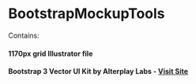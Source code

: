 BootstrapMockupTools
====================

Contains:

#### 1170px grid Illustrator file

#### Bootstrap 3 Vector UI Kit by Alterplay Labs - [Visit Site](http://bootstrapuikit.com/ "bootstrapuikit.com")
